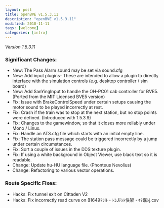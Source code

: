 ```yaml
---
layout: post
title: openBVE v1.5.3.11
description: "openBVE v1.5.3.11"
modified: 2018-11-11
tags: [welcome]
categories: [intro]
---
```


*Version 1.5.3.11*

### Significant Changes:
* New: The Pass Alarm sound may be set via sound.cfg
* New: Add input plugins- These are intended to allow a plugin to directly interface with the simulation controls (e.g. desktop controller / sim board)
* New: Add SanYingInput to handle the OH-PC01 cab controller for BVE5. (Ported from the MIT Licensed BVE5 version)
* Fix: Issue with BrakeControlSpeed under certain setups causing the motor sound to be played incorrectly at rest.
* Fix: Crash if the train was to stop at the next station, but no stop points were defined. (Introduced with 1.5.3.9)
* Fix: Changes to the gamewindow, so that it closes more reliably under Mono / Linux.
* Fix: Handle an ATS.cfg file which starts with an initial empty line.
* Fix: The station pass message could be triggered incorrectly by a jump under certain circumstances.
* Fix: Sort a couple of issues in the DDS texture plugin.
* Fix: If using a white background in Object Viewer, use black text so it is readable.
* Change: Update hu-HU language file. (Phonteus Nevolius)
* Change: Refactoring to various vector operations.

### Route Specific Fixes:
* Hacks: Fix tunnel exit on Cittaden V2
* Hacks: Fix incorrectly read curve on B1649ﾃｼiﾄ・ﾄｺJﾃｼﾄ佚架・ｹﾃ嘉ｼj.csv